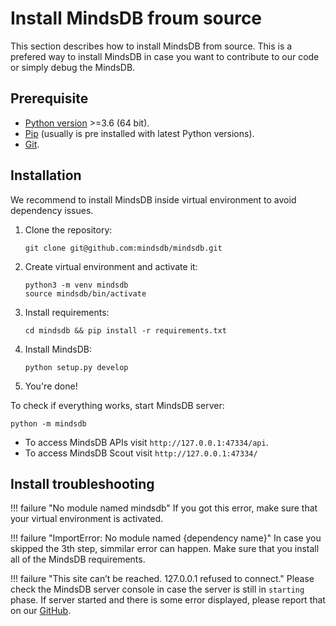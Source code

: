 # Install MindsDB froum source

This section describes how to install MindsDB from source. This is a prefered way to install MindsDB in case you want to contribute to our code or simply debug the MindsDB.

## Prerequisite

* [Python version](https://www.python.org/downloads/) >=3.6 (64 bit).
* [Pip](https://pip.pypa.io/en/stable/installing/) (usually is pre installed with latest Python versions).
* [Git](https://git-scm.com/).

## Installation

We recommend to install MindsDB inside virtual environment to avoid dependency issues.

1. Clone the repository:

    ```
    git clone git@github.com:mindsdb/mindsdb.git
    ```

2. Create virtual environment and activate it:

    ```
    python3 -m venv mindsdb
    source mindsdb/bin/activate
    ```

3. Install requirements:

    ```
    cd mindsdb && pip install -r requirements.txt
    ```

4. Install MindsDB:

    ```
    python setup.py develop
    ```

5. You're done!

To check if everything works, start MindsDB server:

```
python -m mindsdb
```

* To access MindsDB APIs visit `http://127.0.0.1:47334/api`.
* To access MindsDB Scout visit  `http://127.0.0.1:47334/`


## Install troubleshooting

!!! failure "No module named mindsdb"
    If you got this error, make sure that your virtual environment is activated.

!!! failure "ImportError: No module named {dependency name}"
    In case you skipped the 3th step, simmilar error can happen. Make sure that you install all of the MindsDB requirements.

!!! failure "This site can’t be reached. 127.0.0.1 refused to connect."
    Please check the MindsDB server console in case the server is still in `starting` phase. If server started and there is some error displayed, please
    report that on our [GitHub](https://github.com/mindsdb/mindsdb/issues).